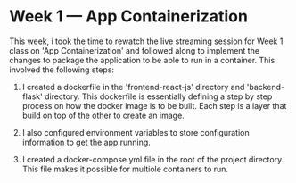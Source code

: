 # Week 1 — App Containerization

This week, i took the time to rewatch the live streaming session for Week 1 class on 'App Containerization' and followed along to implement the changes to package the application to be able to run in a container. This involved the following steps:

1. I created a dockerfile in the 'frontend-react-js' directory and 'backend-flask' directory. This dockerfile is essentially defining a step by step process on how the docker image is to be built. Each step is a layer that build on top of the other to create an image.

2. I also configured environment variables to store configuration information to get the app running.

3. I created a docker-compose.yml file in the root of the project directory. This file makes it possible for multiole containers to run.